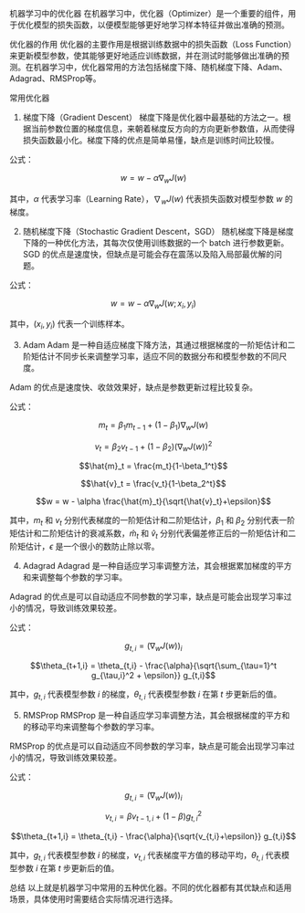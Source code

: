 机器学习中的优化器
在机器学习中，优化器（Optimizer）是一个重要的组件，用于优化模型的损失函数，以便模型能够更好地学习样本特征并做出准确的预测。

优化器的作用
优化器的主要作用是根据训练数据中的损失函数（Loss Function）来更新模型参数，使其能够更好地适应训练数据，并在测试时能够做出准确的预测。在机器学习中，优化器常用的方法包括梯度下降、随机梯度下降、Adam、Adagrad、RMSProp等。

常用优化器
1. 梯度下降（Gradient Descent）
梯度下降是优化器中最基础的方法之一。根据当前参数位置的梯度信息，来朝着梯度反方向的方向更新参数值，从而使得损失函数最小化。梯度下降的优点是简单易懂，缺点是训练时间比较慢。

公式：

$$w = w - \alpha \nabla_w J(w)$$

其中，$\alpha$ 代表学习率（Learning Rate），$\nabla_w J(w)$ 代表损失函数对模型参数 $w$ 的梯度。

2. 随机梯度下降（Stochastic Gradient Descent，SGD）
随机梯度下降是梯度下降的一种优化方法，其每次仅使用训练数据的一个 batch 进行参数更新。SGD 的优点是速度快，但缺点是可能会存在震荡以及陷入局部最优解的问题。

公式：

$$w = w - \alpha \nabla_w J(w;x_i,y_i)$$

其中，$(x_i,y_i)$ 代表一个训练样本。

3. Adam
Adam 是一种自适应梯度下降方法，其通过根据梯度的一阶矩估计和二阶矩估计不同步长来调整学习率，适应不同的数据分布和模型参数的不同尺度。

Adam 的优点是速度快、收敛效果好，缺点是参数更新过程比较复杂。

公式：

$$m_t = \beta_1 m_{t-1} + (1-\beta_1) \nabla_w J(w)$$

$$v_t = \beta_2 v_{t-1} + (1-\beta_2) (\nabla_w J(w))^2$$

$$\hat{m}_t = \frac{m_t}{1-\beta_1^t}$$

$$\hat{v}_t = \frac{v_t}{1-\beta_2^t}$$

$$w = w - \alpha \frac{\hat{m}_t}{\sqrt{\hat{v}_t}+\epsilon}$$

其中，$m_t$ 和 $v_t$ 分别代表梯度的一阶矩估计和二阶矩估计，$\beta_1$ 和 $\beta_2$ 分别代表一阶矩估计和二阶矩估计的衰减系数，$\hat{m}_t$ 和 $\hat{v}_t$ 分别代表偏差修正后的一阶矩估计和二阶矩估计，$\epsilon$ 是一个很小的数防止除以零。

4. Adagrad
Adagrad 是一种自适应学习率调整方法，其会根据累加梯度的平方和来调整每个参数的学习率。

Adagrad 的优点是可以自动适应不同参数的学习率，缺点是可能会出现学习率过小的情况，导致训练效果较差。

公式：

$$g_{t,i} = (\nabla_w J(w))_i$$

$$\theta_{t+1,i} = \theta_{t,i} - \frac{\alpha}{\sqrt{\sum_{\tau=1}^t g_{\tau,i}^2 + \epsilon}} g_{t,i}$$

其中，$g_{t,i}$ 代表模型参数 $i$ 的梯度，$\theta_{t,i}$ 代表模型参数 $i$ 在第 $t$ 步更新后的值。

5. RMSProp
RMSProp 是一种自适应学习率调整方法，其会根据梯度的平方和的移动平均来调整每个参数的学习率。

RMSProp 的优点是可以自动适应不同参数的学习率，缺点是可能会出现学习率过小的情况，导致训练效果较差。

公式：

$$g_{t,i} = (\nabla_w J(w))_i$$

$$v_{t,i} = \beta v_{t-1,i} + (1-\beta) g_{t,i}^2$$

$$\theta_{t+1,i} = \theta_{t,i} - \frac{\alpha}{\sqrt{v_{t,i}+\epsilon}} g_{t,i}$$

其中，$g_{t,i}$ 代表模型参数 $i$ 的梯度，$v_{t,i}$ 代表梯度平方值的移动平均，$\theta_{t,i}$ 代表模型参数 $i$ 在第 $t$ 步更新后的值。

总结
以上就是机器学习中常用的五种优化器。不同的优化器都有其优缺点和适用场景，具体使用时需要结合实际情况进行选择。